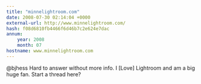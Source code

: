 ```yaml
---
title: "minnelightroom.com"
date: 2008-07-30 02:14:04 +0000
external-url: http://www.minnelightroom.com/
hash: f08d6810fb4466f6d46b7c2e624e7dac
annum:
    year: 2008
    month: 07
hostname: www.minnelightroom.com
---
```


@bjhess Hard to answer without more info. I [Love] Lightroom and am a big huge fan. Start a thread here? 
